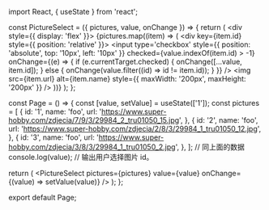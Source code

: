 import React, { useState } from 'react';

const PictureSelect = ({ pictures, value, onChange }) => {
  return (
    <div style={{ display: 'flex' }}>
      {pictures.map((item) => (
        <div key={item.id} style={{ position: 'relative' }}>
          <input
            type='checkbox'
            style={{ position: 'absolute', top: '10px', left: '10px' }}
            checked={value.indexOf(item.id) > -1}
            onChange={(e) => {
              if (e.currentTarget.checked) {
                onChange([...value, item.id]);
              } else {
                onChange(value.filter((id) => id != item.id));
              }
            }}
          />
          <img
            src={item.url}
            alt={item.name}
            style={{ maxWidth: '200px', maxHeight: '200px' }}
          />
        </div>
      ))}
    </div>
  );
};

const Page = () => {
  const [value, setValue] = useState(['1']);
  const pictures = [
    {
      id: '1',
      name: 'foo',
      url: 'https://www.super-hobby.com/zdjecia/7/9/3/29984_2_tru01050_15.jpg',
    },
    {
      id: '2',
      name: 'foo',
      url: 'https://www.super-hobby.com/zdjecia/2/8/3/29984_1_tru01050_12.jpg',
    },
    {
      id: '3',
      name: 'foo',
      url: 'https://www.super-hobby.com/zdjecia/3/8/3/29984_1_tru01050_2.jpg',
    },
  ]; // 同上面的数据
  console.log(value); // 输出用户选择图片 id。

  return (
    <PictureSelect
      pictures={pictures}
      value={value}
      onChange={(value) => setValue(value)}
    />
  );
};

export default Page;
